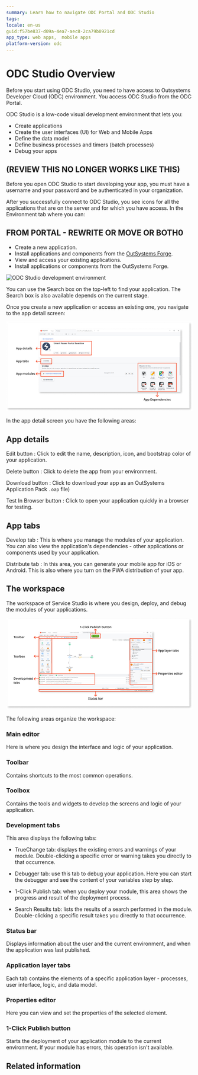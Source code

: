 ```yaml
---
summary: Learn how to navigate ODC Portal and ODC Studio
tags:
locale: en-us
guid:f57be837-d09a-4ea7-aec8-2ca79b0921cd
app_type: web apps,  mobile apps
platform-version: odc
---
```


# ODC Studio Overview

<div class="info" markdown="1">

Before you start using ODC Studio, you need to have access to Outsystems Developer Cloud (ODC) environment.  You access ODC Studio from the ODC Portal. 

</div>

ODC Studio is a  low-code visual development environment that lets you:

* Create applications
* Create the user interfaces (UI) for Web and Mobile Apps
* Define the data model
* Define business processes and timers (batch processes)
* Debug your apps

## (REVIEW THIS NO LONGER WORKS LIKE THIS)
Before you open ODC Studio to start developing your app, you must have a username and your password and be authenticated in your organization.

After you successfully connect to ODC Studio, you see icons for all the applications that are on the server and for which you have access. In the Environment tab where you can:

## FROM P0RTAL - REWRITE OR MOVE OR BOTH0
* Create a new application.
* Install applications and components from the [OutSystems Forge](https://www.outsystems.com/forge/).
* View and access your existing applications.
* Install applications or components from the OutSystems Forge.


![ODC Studio development environment](images/service-studio-development-environment.png)

You can use the Search box on the top-left to find your application. The Search box is also available depends on the current stage. 

Once you create a new application or access an existing one, you navigate to the app detail screen:

![ODC Studio app details](images/service-studio-app-details.png)

In the app detail screen you have the following areas:

## App details

Edit button
:   Click to edit the name, description, icon, and bootstrap color of your application.

Delete button
:   Click to delete the app from your environment.

Download button
:   Click to download your app as an OutSystems Application Pack `.oap` file)

Test In Browser button
:   Click to open your application quickly in a browser for testing.

## App tabs

Develop tab
:   This is where you manage the modules of your application. You can also view the application's dependencies - other applications or components used by your application.

Distribute tab
:   In this area, you can generate your mobile app for iOS or Android. This is also where you turn on the PWA distribution of your app.

## The workspace

The workspace of Service Studio is where you design, deploy, and debug the modules of your applications.

![Service Studio workspace details ](images/service-studio-workspace-details.png)

The following areas organize the workspace:

### Main editor

Here is where you design the interface and logic of your application.

### Toolbar

Contains shortcuts to the most common operations.

### Toolbox

Contains the tools and widgets to develop the screens and logic of your application.

### Development tabs

This area displays the following tabs:
    
* TrueChange tab: displays the existing errors and warnings of your module. Double-clicking a specific error or warning takes you directly to that occurrence.

* Debugger tab: use this tab to debug your application. Here you can start the debugger and see the content of your variables step by step.

* 1-Click Publish tab: when you deploy your module, this area shows the progress and result of the deployment process.

* Search Results tab: lists the results of a search performed in the module. Double-clicking a specific result takes you directly to that occurrence.

### Status bar

Displays information about the user and the current environment, and when the application was last published.

### Application layer tabs

Each tab contains the elements of a specific application layer - processes, user interface, logic, and data model.

### Properties editor

Here you can view and set the properties of the selected element.

### 1-Click Publish button

Starts the deployment of your application module to the current environment. If your module has errors, this operation isn't available.

## Related information
